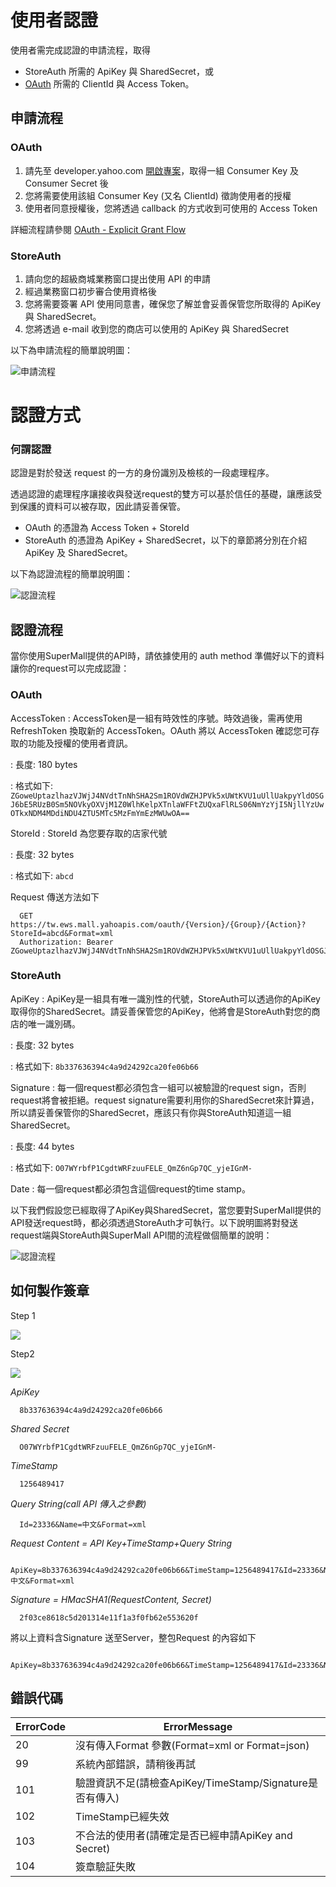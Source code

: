 使用者認證
==========

使用者需完成認證的申請流程，取得

- StoreAuth 所需的 ApiKey 與 SharedSecret，或
- [OAuth](https://developer.yahoo.com/oauth2/guide/) 所需的 ClientId 與 Access Token。

申請流程
--------

### OAuth

1. 請先至 developer.yahoo.com [開啟專案](https://developer.yahoo.com/apps/create/)，取得一組 Consumer Key 及 Consumer Secret 後
2. 您將需要使用該組 Consumer Key (又名 ClientId) 徵詢使用者的授權
3. 使用者同意授權後，您將透過 callback 的方式收到可使用的 Access Token

詳細流程請參閱 [OAuth - Explicit Grant Flow](https://developer.yahoo.com/oauth2/guide/flows_authcode/)

### StoreAuth

1. 請向您的超級商城業務窗口提出使用 API 的申請
2. 經過業務窗口初步審合使用資格後
3. 您將需要簽署 API 使用同意書，確保您了解並會妥善保管您所取得的 ApiKey 與 SharedSecret。
4. 您將透過 e-mail 收到您的商店可以使用的 ApiKey 與 SharedSecret

以下為申請流程的簡單說明圖：

![申請流程](images/auth_apply.png)

認證方式
========

### 何謂認證

認證是對於發送 request 的一方的身份識別及檢核的一段處理程序。

透過認證的處理程序讓接收與發送request的雙方可以基於信任的基礎，讓應該受到保護的資料可以被存取，因此請妥善保管。

- OAuth 的憑證為 Access Token + StoreId
- StoreAuth 的憑證為 ApiKey + SharedSecret，以下的章節將分別在介紹 ApiKey 及 SharedSecret。

以下為認證流程的簡單說明圖：

![認證流程](images/auth_process.png)

## 認證流程

當你使用SuperMall提供的API時，請依據使用的 auth method 準備好以下的資料讓你的request可以完成認證：

### OAuth

AccessToken
: AccessToken是一組有時效性的序號。時效過後，需再使用 RefreshToken 換取新的 AccessToken。OAuth 將以 AccessToken 確認您可存取的功能及授權的使用者資訊。

: 長度: 180 bytes

: 格式如下: `ZGoweUptazlhazVJWjJ4NVdtTnNhSHA2Sm1ROVdWZHJPVk5xUWtKVU1uUllUakpyYldOSGJ6bE5RUzB0Sm5NOVkyOXVjM1Z0WlhKelpXTnlaWFFtZUQxaFlRLS06NmYzYjI5NjllYzUwOTkxNDM4MDdiNDU4ZTU5MTc5MzFmYmEzMWUwOA==`

StoreId
: StoreId 為您要存取的店家代號

: 長度: 32 bytes

: 格式如下: `abcd`

Request 傳送方法如下

      GET https://tw.ews.mall.yahoapis.com/oauth/{Version}/{Group}/{Action}?StoreId=abcd&Format=xml
      Authorization: Bearer ZGoweUptazlhazVJWjJ4NVdtTnNhSHA2Sm1ROVdWZHJPVk5xUWtKVU1uUllUakpyYldOSGJ6bE5RUzB0Sm5NOVkyOXVjM1Z0WlhKelpXTnlaWFFtZUQxaFlRLS06NmYzYjI5NjllYzUwOTkxNDM4MDdiNDU4ZTU5MTc5MzFmYmEzMWUwOA==

### StoreAuth

ApiKey
: ApiKey是一組具有唯一識別性的代號，StoreAuth可以透過你的ApiKey取得你的SharedSecret。請妥善保管您的ApiKey，他將會是StoreAuth對您的商店的唯一識別碼。

: 長度: 32 bytes

: 格式如下: `8b337636394c4a9d24292ca20fe06b66`

Signature
: 每一個request都必須包含一組可以被驗證的request sign，否則request將會被拒絕。request signature需要利用你的SharedSecret來計算過，所以請妥善保管你的SharedSecret，應該只有你與StoreAuth知道這一組SharedSecret。

: 長度: 44 bytes

: 格式如下: `O07WYrbfP1CgdtWRFzuuFELE_QmZ6nGp7QC_yjeIGnM-`

Date
: 每一個request都必須包含這個request的time stamp。

以下我們假設您已經取得了ApiKey與SharedSecret，當您要對SuperMall提供的API發送request時，都必須透過StoreAuth才可執行。以下說明圖將對發送request端與StoreAuth與SuperMall API間的流程做個簡單的說明：

![認證流程](images/auth_flow.png)

## 如何製作簽章

Step 1

![](images/MakeSignature1.png)

Step2

![](images/MakeSignature2.png)

*ApiKey*

      8b337636394c4a9d24292ca20fe06b66

*Shared Secret*

      O07WYrbfP1CgdtWRFzuuFELE_QmZ6nGp7QC_yjeIGnM-

*TimeStamp*

      1256489417

*Query String(call API 傳入之參數)*

      Id=23336&Name=中文&Format=xml

*Request Content = API Key+TimeStamp+Query String*

      ApiKey=8b337636394c4a9d24292ca20fe06b66&TimeStamp=1256489417&Id=23336&Name=中文&Format=xml

*Signature = HMacSHA1(RequestContent, Secret)*

      2f03ce8618c5d201314e11f1a3f0fb62e553620f

將以上資料含Signature 送至Server，整包Request 的內容如下

      ApiKey=8b337636394c4a9d24292ca20fe06b66&TimeStamp=1256489417&Id=23336&Name=%E4%B8%AD%E6%96%87&Format=xml&Signature=2f03ce8618c5d201314e11f1a3f0fb62e553620f

## 錯誤代碼

 | ErrorCode | ErrorMessage                                             |
 |-----------|----------------------------------------------------------|
 | 20        | 沒有傳入Format 參數(Format=xml or Format=json)           |
 | 99        | 系統內部錯誤，請稍後再試                                 |
 | 101       | 驗證資訊不足(請檢查ApiKey/TimeStamp/Signature是否有傳入) |
 | 102       | TimeStamp已經失效                                        |
 | 103       | 不合法的使用者(請確定是否已經申請ApiKey and Secret)      |
 | 104       | 簽章驗証失敗                                             |


